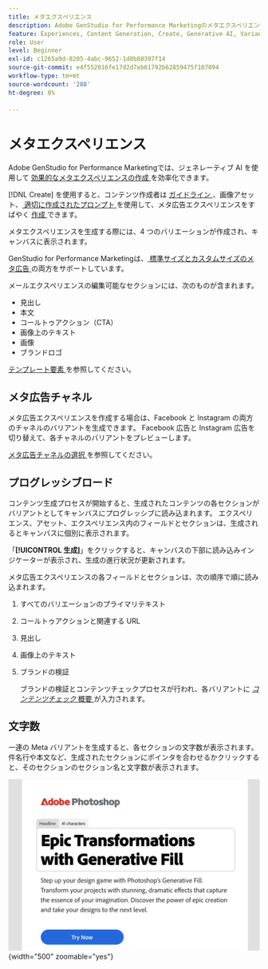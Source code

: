 ```yaml
---
title: メタエクスペリエンス
description: Adobe GenStudio for Performance Marketingのメタエクスペリエンスについて説明します。
feature: Experiences, Content Generation, Create, Generative AI, Variant Generation
role: User
level: Beginner
exl-id: c1265a9d-8205-4abc-9652-1d8b88397f14
source-git-commit: e4f552016fe17d2d7eb61792b62859475f107094
workflow-type: tm+mt
source-wordcount: '288'
ht-degree: 0%

---
```


# メタエクスペリエンス

Adobe GenStudio for Performance Marketingでは、ジェネレーティブ AI を使用して [ 効果的なメタエクスペリエンスの作成 ](/help/user-guide/create/create-meta-ad.md) を効率化できます。

[!DNL Create] を使用すると、コンテンツ作成者は [ ガイドライン ](/help/user-guide/guidelines/overview.md)、画像アセット、[ 適切に作成されたプロンプト ](/help/user-guide/effective-prompts.md) を使用して、メタ広告エクスペリエンスをすばやく [ 作成 ](/help/user-guide/create/create-meta-ad.md) できます。

メタエクスペリエンスを生成する際には、4 つのバリエーションが作成され、キャンバスに表示されます。

GenStudio for Performance Marketingは、[ 標準サイズとカスタムサイズのメタ広告 ](/help/user-guide/content/best-practices-for-templates.md#follow-channel-specific-template-guidelines) の両方をサポートしています。

メールエクスペリエンスの編集可能なセクションには、次のものが含まれます。

* 見出し
* 本文
* コールトゥアクション（CTA）
* 画像上のテキスト
* 画像
* ブランドロゴ

[ テンプレート要素 ](/help/user-guide/content/use-templates.md#template-elements) を参照してください。

<!-- ## Meta ad capabilities

Content creators and marketers can produce brand-consistent Meta ad experiences in GenStudio for Performance Marketing. -->

## メタ広告チャネル

メタ広告エクスペリエンスを作成する場合は、Facebook と Instagram の両方のチャネルのバリアントを生成できます。 Facebook 広告と Instagram 広告を切り替えて、各チャネルのバリアントをプレビューします。

[ メタ広告チャネルの選択 ](/help/user-guide/create/create-meta-ad.md#choose-meta-ads-channel) を参照してください。

## プログレッシブロード

コンテンツ生成プロセスが開始すると、生成されたコンテンツの各セクションがバリアントとしてキャンバスにプログレッシブに読み込まれます。 エクスペリエンス、アセット、エクスペリエンス内のフィールドとセクションは、生成されるとキャンバスに個別に表示されます。

「**[!UICONTROL 生成]**」をクリックすると、キャンバスの下部に読み込みインジケーターが表示され、生成の進行状況が更新されます。

メタ広告エクスペリエンスの各フィールドとセクションは、次の順序で順に読み込まれます。

1. すべてのバリエーションのプライマリテキスト
1. コールトゥアクションと関連する URL
1. 見出し
1. 画像上のテキスト
1. ブランドの検証

   ブランドの検証とコンテンツチェックプロセスが行われ、各バリアントに [_コンテンツチェック_ 概要 ](/help/user-guide/guidelines/brand-validation.md#content-check-summary) が入力されます。

## 文字数

一連の Meta バリアントを生成すると、各セクションの文字数が表示されます。 件名行や本文など、生成されたセクションにポインタを合わせるかクリックすると、そのセクションのセクション名と文字数が表示されます。

![ 文字数 ](/help/assets/character-count.png){width="500" zoomable="yes"}
